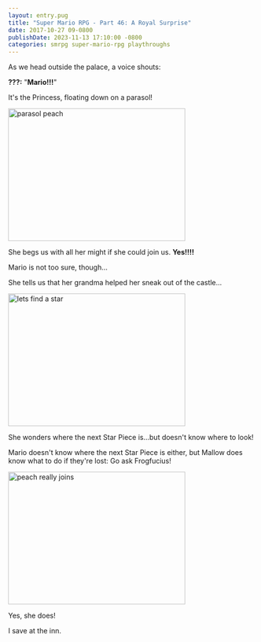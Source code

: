 ```yaml
---
layout: entry.pug
title: "Super Mario RPG - Part 46: A Royal Surprise"
date: 2017-10-27 09-0800
publishDate: 2023-11-13 17:10:00 -0800
categories: smrpg super-mario-rpg playthroughs
---
```


As we head outside the palace, a voice shouts:

**???:** "**Mario!!!**"

It's the Princess, floating down on a parasol!

<img src="https://i.imgur.com/WU6EzLW.png" alt="parasol peach" width="360" height="270" id="liveblog" />

She begs us with all her might if she could join us. **Yes!!!!**

Mario is not too sure, though...

She tells us that her grandma helped her sneak out of the castle...

<img src="https://i.imgur.com/snOjisX.png" alt="lets find a star" width="360" height="270" id="liveblog" />

She wonders where the next Star Piece is...but doesn't know where to look!

Mario doesn't know where the next Star Piece is either, but Mallow does know what to do if they're lost: Go ask Frogfucius!

<img src="https://i.imgur.com/Ns2lnsH.png" alt="peach really joins" width="360" height="270" id="liveblog" />

Yes, she does!

I save at the inn.